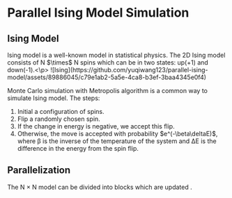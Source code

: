 # Parallel Ising Model Simulation

## Ising Model
<p>Ising model is a well-known model in statistical physics. The 2D Ising model consists of N $\times$ N spins which can be in two states: up(+1) and down(-1).<\p>
![Ising](https://github.com/yuqiwang123/parallel-ising-model/assets/89886045/c79e1ab2-5a5e-4ca8-b3ef-3baa4345e0f4)

Monte Carlo simulation with Metropolis algorithm is a common way to simulate Ising model. The steps:
1. Initial a configuration of spins.
2. Flip a randomly chosen spin.
3. If the change in energy is negative, we accept this flip.
4. Otherwise, the move is accepted with probability $e^(-\beta\deltaE)$, where β is the inverse of the temperature of the system and ∆E is the difference in the energy from the spin flip.

## Parallelization
The N $\times$ N model can be divided into blocks which are updated .
